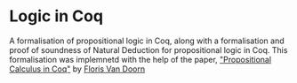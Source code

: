# Logic in Coq
A formalisation of propositional logic in Coq, along with a formalisation and proof of soundness of Natural Deduction for propositional logic in Coq. This formalisation was implemnetd with the help of the paper, ["Propositional Calculus in Coq"](http://florisvandoorn.com/papers/propcalc_coq.pdf) by [Floris Van Doorn](http://florisvandoorn.com)

